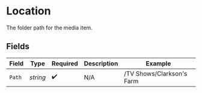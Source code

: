 # Location

The folder path for the media item.


## Fields

| Field                     | Type                      | Required                  | Description               | Example                   |
| ------------------------- | ------------------------- | ------------------------- | ------------------------- | ------------------------- |
| `Path`                    | *string*                  | :heavy_check_mark:        | N/A                       | /TV Shows/Clarkson's Farm |